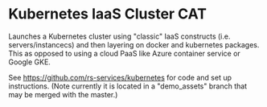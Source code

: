 # Kubernetes IaaS Cluster CAT
Launches a Kubernetes cluster using "classic" IaaS constructs (i.e. servers/instancecs) 
and then layering on docker and kubernetes packages.
This as opposed to using a cloud PaaS like Azure container service or Google GKE.

See https://github.com/rs-services/kubernetes for code and set up instructions.
(Note currently it is located in a "demo_assets" branch that may be merged with the master.)

#

